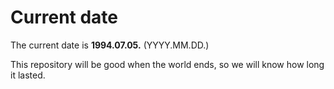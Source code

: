 # Current date

The current date is **1994.07.05.** (YYYY.MM.DD.)

This repository will be good when the world ends, so we will know how long it lasted.